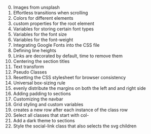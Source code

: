 0. Images from unsplash
1. Effortless transitions when scrolling
2. Colors for different elements
3. custom properties for the root element
4. Variables for storing certain font types
5. Variables for the font size
6.  Variables for the font-weight
7. Integrating Google Fonts into the CSS file
8. Defining line heights
9. Links are decorated by default, time to remove them
10. Centering the section titles
11. Text transform
12. Pseudo Classes
13. Resetting the CSS stylesheet for browser consistency
14. Universal box-sizing rule
15. evenly distribute the margins on both the left and and right side
16. Adding padding to sections
17. Customizing the navbar
18. Grid styling and custom variables
19.  creates a new row after each instance of the class row
20. Select all classes that start with col-
21. Add a dark theme to sections
22. Style the social-link class that also selects the svg children
